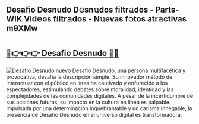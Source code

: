 ## Desafio Desnudo D𝚎sn𝚞dos filtr𝚊dos - Parts-WIK Vid𝚎os filtr𝚊dos - N𝚞evas f𝚘tos atr𝚊ctivas m9XMw

# <h2><a href="http://mb4w0ia.tromn.icu/?c=Desafio+Desnudo">🔗👉👉👉 Desafio Desnudo 🔗🔗</a></h2>

[![Desafio Desnudo nuevo](https://i.imgur.com/pEAQMta.gif)](http://mb4w0ia.tromn.icu/?c=Desafio+Desnudo)
Desafio Desnudo, una persona multifacética y provocativa, desafía la descripción simple. Su innovador método de interactuar con el público en línea ha cautivado y enfurecido a los espectadores, estimulando debates sobre moralidad, identidad y las complejidades de las comunidades digitales. A pesar de la incertidumbre de sus acciones futuras, su impacto en la cultura en línea es palpable. Impulsada por una determinación inquebrantable y un carisma innegable, la presencia de Desafio Desnudo en el universo digital es transformadora.
